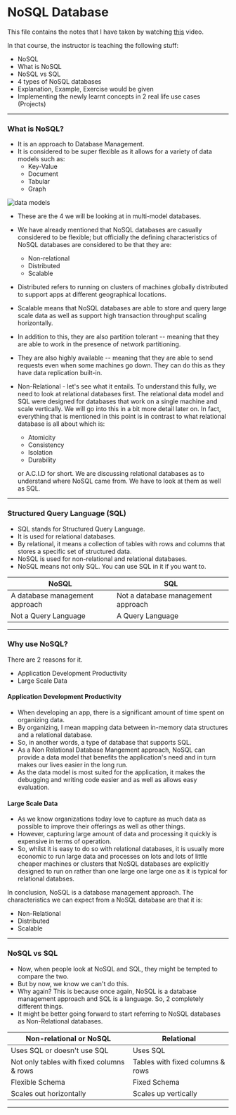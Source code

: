 # NoSQL Database

This file contains the notes that I have taken by watching
[this](https://www.youtube.com/watch?v=xh4gy1lbL2k) video.

In that course, the instructor is teaching the following stuff:

-   NoSQL
-   What is NoSQL
-   NoSQL vs SQL
-   4 types of NoSQL databases
-   Explanation, Example, Exercise would be given
-   Implementing the newly learnt concepts in 2 real life use cases (Projects)

---

### What is NoSQL?

-   It is an approach to Database Management.
-   It is considered to be super flexible as it allows for a variety of data
    models such as:
    -   Key-Value
    -   Document
    -   Tabular
    -   Graph

![data models](https://i.imgur.com/txvMV4Y.png)

-   These are the 4 we will be looking at in multi-model databases.
-   We have already mentioned that NoSQL databases are casually considered to
    be flexible; but officially the defining characteristics of NoSQL
    databases are considered to be that they are:
    -   Non-relational
    -   Distributed
    -   Scalable
-   Distributed refers to running on clusters of machines globally distributed
    to support apps at different geographical locations.
-   Scalable means that NoSQL databases are able to store and query large
    scale data as well as support high transaction throughput scaling
    horizontally.
-   In addition to this, they are also partition tolerant -- meaning that they
    are able to work in the presence of network partitioning.
-   They are also highly available -- meaning that they are able to send
    requests even when some machines go down. They can do this as they have
    data replication built-in.
-   Non-Relational - let's see what it entails. To understand this fully, we
    need to look at relational databases first. The relational data model
    and SQL were designed for databases that work on a single machine and scale
    vertically. We will go into this in a bit more detail later on. In fact,
    everything that is mentioned in this point is in contrast to what relational
    database is all about which is:

    -   Atomicity
    -   Consistency
    -   Isolation
    -   Durability

    or A.C.I.D for short.
    We are discussing relational databases as to understand where NoSQL came
    from. We have to look at them as well as SQL.

---

### Structured Query Language (SQL)

-   SQL stands for Structured Query Language.
-   It is used for relational databases.
-   By relational, it means a collection of tables with rows and columns that
    stores a specific set of structured data.
-   NoSQL is used for non-relational and relational databases.
-   NoSQL means not only SQL. You can use SQL in it if you want to.

| NoSQL                          | SQL                                |
| ------------------------------ | ---------------------------------- |
| A database management approach | Not a database management approach |
| Not a Query Language           | A Query Language                   |

---

### Why use NoSQL?

There are 2 reasons for it.

-   Application Development Productivity
-   Large Scale Data

#### Application Development Productivity

-   When developing an app, there is a significant amount of time spent on
    organizing data.
-   By organizing, I mean mapping data between in-memory data structures
    and a relational database.
-   So, in another words, a type of database that supports SQL.
-   As a Non Relational Database Mangement approach, NoSQL can provide a data
    model that benefits the application's need and in turn makes our lives
    easier in the long run.
-   As the data model is most suited for the application, it makes the
    debugging and writing code easier and as well as allows easy evaluation.

#### Large Scale Data

-   As we know organizations today love to capture as much data as possible
    to improve their offerings as well as other things.
-   However, capturing large amount of data and processing it quickly is
    expensive in terms of operation.
-   So, whilst it is easy to do so with relational databases, it is usually
    more economic to run large data and processes on lots and lots of little
    cheaper machines or clusters that NoSQL databases are explicitly designed
    to run on rather than one large one large one as it is typical for
    relational databses.

In conclusion, NoSQL is a database management approach. The characteristics
we can expect from a NoSQL database are that it is:

-   Non-Relational
-   Distributed
-   Scalable

---

### NoSQL vs SQL

-   Now, when people look at NoSQL and SQL, they might be tempted to compare
    the two.
-   But by now, we know we can't do this.
-   Why again? This is because once again, NoSQL is a database management
    approach and SQL is a language. So, 2 completely different things.
-   It might be better going forward to start referring to NoSQL databases
    as Non-Relational databases.

| Non-relational or NoSQL                   | Relational                       |
| ----------------------------------------- | -------------------------------- |
| Uses SQL or doesn't use SQL               | Uses SQL                         |
| Not only tables with fixed columns & rows | Tables with fixed columns & rows |
| Flexible Schema                           | Fixed Schema                     |
| Scales out horizontally                   | Scales up vertically             |

---
